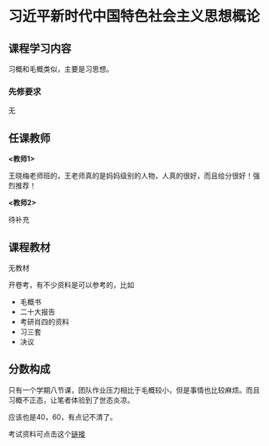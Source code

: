 # 习近平新时代中国特色社会主义思想概论

## 课程学习内容

习概和毛概类似，主要是习思想。

### 先修要求

无

## 任课教师

**<教师1>** 

王晓梅老师班的，王老师真的是妈妈级别的人物，人真的很好，而且给分很好！强烈推荐！

**<教师2>** 

待补充

## 课程教材

无教材

开卷考，有不少资料是可以参考的，比如

- 毛概书
- 二十大报告
- 考研肖四的资料
- 习三套
- 决议

## 分数构成

只有一个学期八节课，团队作业压力相比于毛概较小，但是事情也比较麻烦。而且习概不正态，让笔者体验到了世态炎凉。

应该也是40，60，有点记不清了。

考试资料可点击这个[链接](https://github.com/RyanFcr/ZJU_Course)